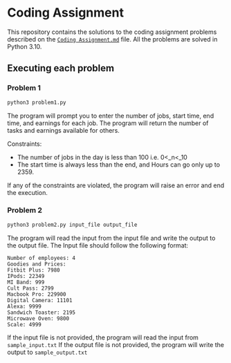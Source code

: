 # Coding Assignment

This repository contains the solutions to the coding assignment problems described on the [`Coding Assignment.md`](Coding%20Assignment.md) file.
All the problems are solved in Python 3.10.

## Executing each problem

### Problem 1

```bash
python3 problem1.py
```
The program will prompt you to enter the number of jobs, start time, end time, and earnings for each job. The program will return the number of tasks and earnings available for others.

Constraints:
- The number of jobs in the day is less than 100 i.e. 0<_n<_10
- The start time is always less than the end, and Hours can go only up to 2359.

If any of the constraints are violated, the program will raise an error and end the execution.
### Problem 2

```bash
python3 problem2.py input_file output_file
```

The program will read the input from the input file and write the output to the output file. 
The Input file should follow the following format:
```
Number of employees: 4
Goodies and Prices:
Fitbit Plus: 7980
IPods: 22349
MI Band: 999
Cult Pass: 2799
Macbook Pro: 229900
Digital Camera: 11101
Alexa: 9999
Sandwich Toaster: 2195
Microwave Oven: 9800
Scale: 4999
```

If the input file is not provided, the program will read the input from `sample_input.txt`
If the output file is not provided, the program will write the output to `sample_output.txt`